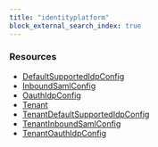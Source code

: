 ```yaml
---
title: "identityplatform"
block_external_search_index: true
---
```


<!-- WARNING: this file was generated by Pulumi Docs Generator. -->
<!-- Do not edit by hand unless you're certain you know what you are doing! -->

<style>
  table td p { margin-top: 0; margin-bottom: 0; }
</style>

<h3>Resources</h3>
<ul class="api">
    <li><a href="defaultsupportedidpconfig"><span class="symbol resource"></span>DefaultSupportedIdpConfig</a></li>
    <li><a href="inboundsamlconfig"><span class="symbol resource"></span>InboundSamlConfig</a></li>
    <li><a href="oauthidpconfig"><span class="symbol resource"></span>OauthIdpConfig</a></li>
    <li><a href="tenant"><span class="symbol resource"></span>Tenant</a></li>
    <li><a href="tenantdefaultsupportedidpconfig"><span class="symbol resource"></span>TenantDefaultSupportedIdpConfig</a></li>
    <li><a href="tenantinboundsamlconfig"><span class="symbol resource"></span>TenantInboundSamlConfig</a></li>
    <li><a href="tenantoauthidpconfig"><span class="symbol resource"></span>TenantOauthIdpConfig</a></li>
</ul>

